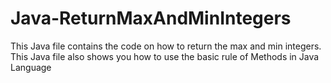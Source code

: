# Java-ReturnMaxAndMinIntegers

This Java file contains the code on how to return the max and min integers. This Java file also shows you how to use the basic rule of Methods in Java Language
